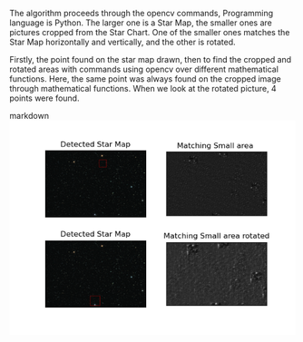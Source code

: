 The algorithm proceeds through the opencv commands,	Programming language is Python. The larger one is a Star Map, the smaller ones are pictures cropped from the Star Chart. One of the smaller ones matches the Star Map horizontally and vertically, and the other is rotated. 


Firstly, the point found on the star map drawn, then to find the cropped and rotated areas with commands using opencv over different mathematical functions. Here, the same point was always found on the cropped image through  mathematical functions. When we look at the rotated picture, 4 points were found.


markdown ![GitHub Logo](https://github.com/aleynadurmus/Defined_Area_Star_Map/blob/main/matching_fields/Figure_1.png)
